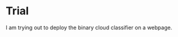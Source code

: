 # Trial

I am trying out to deploy the binary cloud classifier on a webpage.

<script
	type="module"
	src="https://gradio.s3-us-west-2.amazonaws.com/4.20.1/gradio.js"
></script>

<gradio-app src="https://solomon-lam-cloud-classifier.hf.space"></gradio-app>
